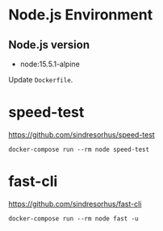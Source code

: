 # Node.js Environment

## Node.js version

- node:15.5.1-alpine

Update `Dockerfile`.

# speed-test

https://github.com/sindresorhus/speed-test

```
docker-compose run --rm node speed-test
```

# fast-cli

https://github.com/sindresorhus/fast-cli

```
docker-compose run --rm node fast -u
```
